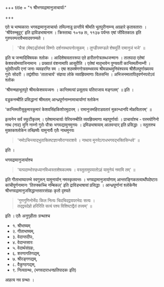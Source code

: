 +++
title = "१ श्रीभगवद्रामानुजाचार्याः"

+++


एते च भाष्यकाराः भगवद्रामानुजाचार्याः तमिल्नाडु प्रान्तीये श्रीमति भूतपुरीनाम्न्य् अग्रहारे कृतावताराः । 'श्रीपेरुम्बुदूर्' इति द्राविडभाषानाम । क्रिस्ताब्दः १०१७ तः, ११३७ पर्यन्तः एषां जीवितकालः इति गुरुपरम्परावैभवादवगम्यते ।

> 'चैत्रा (मेषा)र्द्रासंभवं विष्णोः दर्शनस्थापनोत्सुकम् । तुण्डीरमण्डले शेषमूर्ति रामानुजं भजे' ॥ 

इति च जन्मादिविषयकः श्लोकः । आदिशेषावताररूपा एते हारीतगोत्रलब्धजन्मानः । तातपादा एतेषां केशवसोमयाजिनामानः । प्रख्यातं वंशनामापि आसूरीति । एतेषां मातृभावेन पुण्यवती कान्तिमतीनाम्नी । भूदेवीत्यपि एनां जनाः व्यवहरन्ति स्म । एषा शठमर्षणगोत्रसम्भवस्य श्रीमन्नाथमुनिवंश्यस्य श्रीशैलपूर्णाख्यस्य गुरोः सोदरी । तद्वंशीयाः 'ताताचार्य' संज्ञया लोके व्यवह्रियमाणाः विलसन्ति । अभिजनमातापितृवर्णनपरोऽयं श्लोकः

'श्रीमन्महाभूतपुरे श्रीमत्केशवयज्वनः । कान्तिमत्यां प्रसूताय यतिराजाय मङ्गलम्' ॥ इति ।

वडुकनम्बीति प्रसिद्धानां श्रीमताम् आन्ध्रपूर्णनाम्नामाचार्याणां श्लोकेन

'कान्तिमतीसुकुमारकुमारं केशवसिंहकिशोरमुदारम् ।
रामानुजमहिराडवतारं मूकान्धानपि मोक्षयितारम्' ॥

इत्यनेन सर्वं स्फुटीकृतम् । एतेषामाचार्याः पेरियनम्बीति व्यवह्रियमाणाः महापूर्णार्याः । प्राचार्याश्च - परमयोगिनो नाथ (नाद) मुनि नाम्नो गुरोः पौत्राः भगवद्यामुनमुनयः । द्रमिडभाषायाम् आलवन्दार् इति प्रसिद्धाः । स्तुताश्च मुक्तकश्लोकेन तच्छिष्यैः यामुनार्यैः एतैः नाथमुनयः

> 'नमोऽचिन्त्याद्भुताक्लिष्टज्ञानवैराग्यराशये । नाथाय मुनयेऽगाधभगवद्भक्तिसिन्धवे' ॥ 

इति ।

भगवद्रामानुजार्याश्च

> 'यत्पदाम्भोरुहध्यानविध्वस्ताशेषकल्मषः ।
वस्तुतामुपयातोऽहं यामुनेयं नमामि तम्' ॥

इति गीताभाष्यारम्भे स्वगुरून् यामुनार्यान् नमस्कृतवन्तः । भगवद्रामानुजार्याणाम् आन्तरङ्गिकतत्वार्थोपदेष्टारः कांचीपूर्णनामानः 'तिरुक्कच्चि नम्बिकल्' इति द्राविडभाषायां प्रसिद्धाः । आन्ध्रपूर्णानां श्लोकेनैव श्रीभगवद्रामानुजसिद्धान्तसारसंग्रहः कृतो दृश्यते

> 'गुणगुणिनोर्भेदः किल नित्यः चिदचिद्द्वयपरभेदः सत्यः ।  
तद्द्वयदेहो हरिरिति सत्यं पश्य विशिष्टाद्वैतं तत्त्वम्' ॥ 

इति । एतैः अनुगृहीताः ग्रन्थाश्च

- १. श्रीभाष्यम् 
- २. गीताभाष्यम्, 
- ३. वेदान्तदीपः, 
- ४. वेदान्तसारः 
- ५. वेदार्थसंग्रहः, 
- ६. शरणागतिगद्यम्, 
- ७. श्रीरङ्गगद्यम्, 
- ८. वैकुण्ठगद्यम्, 
- ९. नित्यग्रन्थः, (भगवदाराधनप्रतिपादकः इति) 

आहत्य नव ग्रन्थाः ।  

